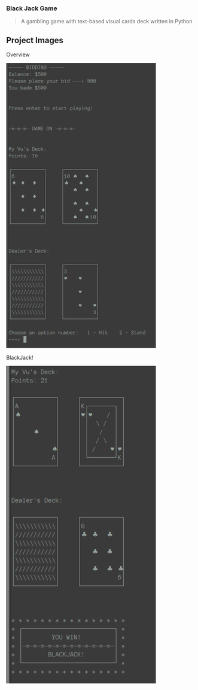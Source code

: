 ### Black Jack Game
> A gambling game with text-based visual cards deck written in Python

## Project Images
Overview

<img src='./assets/img/demo1.png' width=400px>

BlackJack!

<img src='./assets/img/demo2.png' width=400px>

